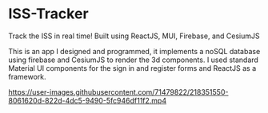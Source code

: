 # ISS-Tracker
Track the ISS in real time! Built using ReactJS, MUI, Firebase, and CesiumJS

This is an app I designed and programmed, it implements a noSQL database using firebase and CesiumJS to render the 3d components. 
I used standard Material UI components for the sign in and register forms and ReactJS as a framework.


https://user-images.githubusercontent.com/71479822/218351550-8061620d-822d-4dc5-9490-5fc946df11f2.mp4

